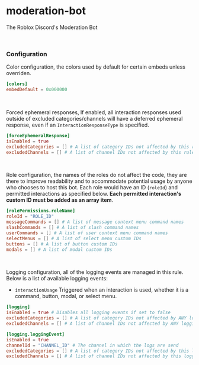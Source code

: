 # moderation-bot
The Roblox Discord's Moderation Bot

<br>

### Configuration

Color configuration, the colors used by default for certain embeds unless overriden.
```toml
[colors]
embedDefault = 0x000000
```
<br>

Forced ephemeral responses, If enabled, all interaction responses used outside of excluded categories/channels will have a deferred ephemeral response, even if an `InteractionResponseType` is specified.
```toml
[forceEphemeralResponse]
isEnabled = true
excludedCategories = [] # A list of category IDs not affected by this rule
excludedChannels = [] # A list of channel IDs not affected by this rule
```
<br>

Role configuration, the names of the roles do not affect the code, they are there to improve readability and to accommodate potential usage by anyone who chooses to host this bot. Each role would have an ID (`roleId`) and permitted interactions as specified below. **Each permitted interaction's custom ID must be added as an array item**.
```toml
[rolePermissions.roleName]
roleId = "ROLE_ID"
messageCommands = [] # A list of message context menu command names
slashCommands = [] # A list of slash command names
userCommands = [] # A list of user context menu command names
selectMenus = [] # A list of select menu custom IDs
buttons = [] # A list of button custom IDs
modals = [] # A list of modal custom IDs
```
<br>

Logging configuration, all of the logging events are managed in this rule. Below is a list of available logging events:

* `interactionUsage` Triggered when an interaction is used, whether it is a command, button, modal, or select menu.
```toml
[logging]
isEnabled = true # Disables all logging events if set to false
excludedCategories = [] # A list of category IDs not affected by ANY logging events
excludedChannels = [] # A list of channel IDs not affected by ANY logging events

[logging.loggingEvent]
isEnabled = true
channelId = "CHANNEL_ID" # The channel in which the logs are send
excludedCategories = [] # A list of category IDs not affected by this logging event
excludedChannels = [] # A list of channel IDs not affected by this logging event
```